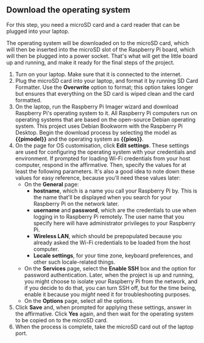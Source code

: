 ## Download the operating system

For this step, you need a microSD card and a card reader that can be plugged into your laptop.

The operating system will be downloaded on to the microSD card, which will then be inserted into the microSD slot of the Raspberry Pi board, which will then be plugged into a power socket. That's what will get the little board up and running, and make it ready for the final steps of the project.

1. Turn on your laptop. Make sure that it is connected to the internet.
1.  Plug the microSD card into your laptop, and format it by running SD Card Formatter. Use the **Overwrite** option to format; this option takes longer but ensures that everything on the SD card is wiped clean and the card formatted.
1.  On the laptop, run the Raspberry Pi Imager wizard and download Raspberry Pi's operating system to it. All Raspberry Pi computers run on  operating systems that are based on the open-source Debian operating system. This project uses Debian Bookworm with the Raspberry Pi Desktop. Begin the download process by selecting the model as **{{pimodel}}** and the operating system as **{{pios}}**.
1.  On the page for OS customisation, click **Edit settings**. These settings are used for configuring the operating system with your credentials and environment. If prompted for loading Wi-Fi credentials from your host computer, respond in the affirmative. Then, specify the values for at least the following parameters. It's also a good idea to note down these values for easy reference, because you'll need these values later:
    -  On the **General** page:
        -  **hostname**, which is a name you call your Raspberry Pi by. This is the name that'll be displayed when you search for your Raspberry Pi on the network later.
	    -  **username** and **password**, which are the credentials to use when logging in to Raspberry Pi remotely. The user name that you specify here will have administrator privileges to your Raspberry Pi.
	    -  **Wireless LAN**, which should be prepopulated because you already asked the Wi-Fi credentials to be loaded from the host computer.
	    -  **Locale settings**, for your time zone, keyboard preferences, and other such locale-related things.
	-  On the **Services** page, select the **Enable SSH** box and the option for password authentication. Later, when the project is up and running, you might choose to isolate your Raspberry Pi from the network, and if you decide to do that, you can turn SSH off, but for the time being, enable it because you _might_ need it for troubleshooting purposes.
    -  On the **Options** page, select all the options.
1.  Click **Save** and, when prompted for applying these settings, answer in the affirmative. Click **Yes** again, and then wait for the operating system to be copied on to the microSD card.
1.  When the process is complete, take the microSD card out of the laptop port.
